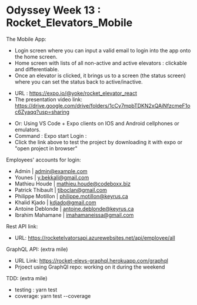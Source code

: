 # Odyssey Week 13 : Rocket_Elevators_Mobile

The Mobile App:
  -  Login screen where you can input a valid email to login into the app onto the home screen.
  -  Home screen with lists of all non-active and active elevators  : clickable and differentiable.
  -  Once an elevator is clicked, it brings us to a screen (the status screen) where you can set the status back to     active/inactive.
  
 * URL : https://expo.io/@yoke/rocket_elevator_react
 * The presentation video link: https://drive.google.com/drive/folders/1cCy7mpbTDKN2xQAiNfzcmeF1oc6Zyaqq?usp=sharing
 - Or: Using VS Code + Expo clients on IOS and Android cellphones or emulators.
 - Command : Expo start
 Login :
 - Click the link above to test the project by downloading it with expo or "open project in browser"

 Employees' accounts for login:

 - Admin | admin@example.com
 - Younes | y.bekkali@gmail.com
 -  Mathieu Houde | mathieu.houde@codeboxx.biz
 - Patrick Thibault | tiboclan@gmail.com
 - Philippe Motillon | philippe.motillon@keyrus.ca
-  Khalid Kjado | kdjado@gmail.com
-  Antoine Deblonde | antoine.deblonde@keyrus.ca
-  Ibrahim Mahamane | imahamaneissa@gmail.com

Rest API link:
 - URL: https://rocketelvatorsapi.azurewebsites.net/api/employee/all

GraphQL API: (extra mile)
 - URL Link: https://rocket-elevs-graphql.herokuapp.com/graphql 
 - Prjoect using GraphQl repo: working on it during the weekend
 
 
TDD: (extra mile)
 - testing : yarn test
 - coverage: yarn test --coverage
